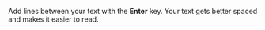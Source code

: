 Add lines between your text with the **Enter** key.
Your text gets better spaced and makes it easier to read.
